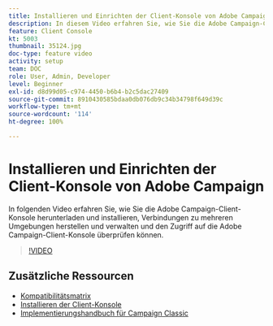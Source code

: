 ```yaml
---
title: Installieren und Einrichten der Client-Konsole von Adobe Campaign
description: In diesem Video erfahren Sie, wie Sie die Adobe Campaign-Client-Konsole herunterladen und installieren, Verbindungen zu mehreren Umgebungen erstellen und verwalten und den Zugriff auf die Adobe Campaign-Client-Konsole überprüfen können.
feature: Client Console
kt: 5003
thumbnail: 35124.jpg
doc-type: feature video
activity: setup
team: DOC
role: User, Admin, Developer
level: Beginner
exl-id: d8d99d05-c974-4450-b6b4-b2c5dac27409
source-git-commit: 8910430585bdaa0db076db9c34b34798f649d39c
workflow-type: tm+mt
source-wordcount: '114'
ht-degree: 100%

---
```


# Installieren und Einrichten der Client-Konsole von Adobe Campaign

In folgenden Video erfahren Sie, wie Sie die Adobe Campaign-Client-Konsole herunterladen und installieren, Verbindungen zu mehreren Umgebungen herstellen und verwalten und den Zugriff auf die Adobe Campaign-Client-Konsole überprüfen können.

>[!VIDEO](https://video.tv.adobe.com/v/35124?quality=12)

## Zusätzliche Ressourcen

* [Kompatibilitätsmatrix](https://experienceleague.adobe.com/docs/campaign-classic/using/release-notes/compatibility-matrix.html?lang=de#compatibility-matrix)
* [Installieren der Client-Konsole](https://experienceleague.adobe.com/docs/campaign-classic/using/installing-campaign-classic/connect-to-campaign/installing-the-client-console.html?lang=de)
* [Implementierungshandbuch für Campaign Classic](https://experienceleague.adobe.com/docs/campaign-classic/using/campaign-classic-home.html?lang=de)
